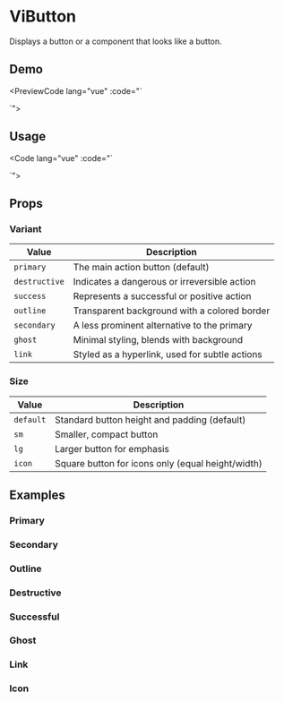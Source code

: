 # ViButton

Displays a button or a component that looks like a button.

## Demo

<PreviewCode lang="vue" :code="`<script setup lang='ts'>
import { ViButton } from 'astral-vui'
</script>

<template>
  <ViButton>Button</ViButton>
</template>`">
  <template #preview>
    <ViButton z>Button</ViButton>
  </template>
</PreviewCode>

## Usage

<Code lang="vue" :code="`<script setup lang='ts'>
import { ViButton } from 'astral-vui'
</script>

<template>
  <ViButton>Button</ViButton>
</template>`">
</Code>

## Props

### Variant

| Value         | Description                                    |
| ------------- | ---------------------------------------------- |
| `primary`     | The main action button (default)               |
| `destructive` | Indicates a dangerous or irreversible action   |
| `success`     | Represents a successful or positive action     |
| `outline`     | Transparent background with a colored border   |
| `secondary`   | A less prominent alternative to the primary    |
| `ghost`       | Minimal styling, blends with background        |
| `link`        | Styled as a hyperlink, used for subtle actions |

### Size

| Value     | Description                                       |
| --------- | ------------------------------------------------- |
| `default` | Standard button height and padding (default)      |
| `sm`      | Smaller, compact button                           |
| `lg`      | Larger button for emphasis                        |
| `icon`    | Square button for icons only (equal height/width) |

## Examples

### Primary

<p></p>
<PreviewCode lang="vue" :code="`<script setup lang='ts'>
import { ViButton } from 'astral-vui'
</script>

<template>
  <ViButton variant='primary'>Primary Button</ViButton>
</template>`">
  <template #preview>
    <ViButton variant="primary"> Primary Button</ViButton>
  </template>
</PreviewCode>

### Secondary

<p></p>
<PreviewCode lang="vue" :code="`<script setup lang='ts'>
import { ViButton } from 'astral-vui'
</script>

<template>
  <ViButton variant='secondary'>Secondary Button</ViButton>
</template>`">
  <template #preview>
    <ViButton variant='secondary'>Secondary Button</ViButton>
  </template>
</PreviewCode>

### Outline

<p></p>
<PreviewCode lang="vue" :code="`<script setup lang='ts'>
import { ViButton } from 'astral-vui'
</script>

<template>
  <ViButton variant='outline'>Outline Button</ViButton>
</template>`">
  <template #preview>
    <ViButton variant='outline'>Outline Button</ViButton>
  </template>
</PreviewCode>

### Destructive

<p></p>
<PreviewCode lang="vue" :code="`<script setup lang='ts'>
import { ViButton } from 'astral-vui'
</script>

<template>
  <ViButton variant='destructive'>Destructive Button</ViButton>
</template>`">
  <template #preview>
    <ViButton variant='destructive'>Destructive Button</ViButton>
  </template>
</PreviewCode>

### Successful

<p></p>
<PreviewCode lang="vue" :code="`<script setup lang='ts'>
import { ViButton } from 'astral-vui'
</script>

<template>
  <ViButton variant='success'>Successful Button</ViButton>
</template>`">
  <template #preview>
    <ViButton variant='success'>Successful Button</ViButton>
  </template>
</PreviewCode>

### Ghost

<p></p>
<PreviewCode lang="vue" :code="`<script setup lang='ts'>
import { ViButton } from 'astral-vui'
</script>

<template>
  <ViButton variant='ghost'>Ghost Button</ViButton>
</template>`">
  <template #preview>
    <ViButton variant='ghost'>Ghost Button</ViButton>
  </template>
</PreviewCode>

### Link

<p></p>
<PreviewCode lang="vue" :code="`<script setup lang='ts'>
import { ViButton } from 'astral-vui'
</script>

<template>
  <ViButton variant='link'>Link Button</ViButton>
</template>`">
  <template #preview>
    <ViButton variant='link'>link Button</ViButton>
  </template>
</PreviewCode>

### Icon

<p></p>
<PreviewCode lang="vue" :code="`<script setup lang='ts'>
import { ViButton } from 'astral-vui'
</script>

<template>
  <ViButton variant='primary' size='icon'><ViIcons name='Server' strokeWidth='2' /></ViButton>
</template>`">
  <template #preview>
    <ViButton variant='primary' size="icon"><ViIcons name="Server" strokeWidth='2' /></ViButton>
  </template>
</PreviewCode>

<script setup>
import {ViButton, ViIcons} from '../../../src/core'
import PreviewCode from '../../src/PreviewCode.vue'
import Code from '../../src/Code.vue'
</script>
